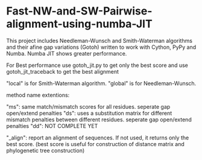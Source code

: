 # Fast-NW-and-SW-Pairwise-alignment-using-numba-JIT
This project includes Needleman-Wunsch and Smith-Waterman algorithms and their afine gap variations (Gotoh) written to work with Cython, PyPy and Numba. Numba JIT shows greater performance.

For Best performance use gotoh_jit.py to get only the best score and use gotoh_jit_traceback to get the best alignment

"local" is for Smith-Waterman algorithm. "global" is for Needleman-Wunsch.

method name extentions:
 
"ms": same match/mismatch scores for all residues. seperate gap open/extend penalties
"ds": uses a substitution matrix for different mismatch penalties between different residues. seperate gap open/extend penalties
"dd": NOT COMPLETE YET
  
"_align": report an alignment of sequences. If not used, it returns only the best score. (best score is useful for construction of distance matrix and phylogenetic tree construction)
  
  
